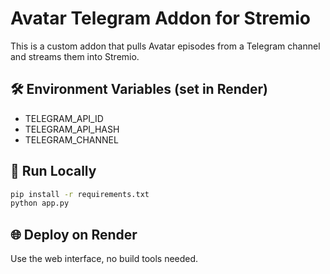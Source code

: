 # Avatar Telegram Addon for Stremio

This is a custom addon that pulls Avatar episodes from a Telegram channel and streams them into Stremio.

## 🛠️ Environment Variables (set in Render)
- TELEGRAM_API_ID
- TELEGRAM_API_HASH
- TELEGRAM_CHANNEL

## 🚀 Run Locally
```bash
pip install -r requirements.txt
python app.py
```

## 🌐 Deploy on Render
Use the web interface, no build tools needed.
